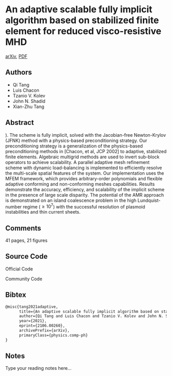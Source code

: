 
# An adaptive scalable fully implicit algorithm based on stabilized finite element for reduced visco-resistive MHD

[arXiv](https://arxiv.org/abs/2106.0260), [PDF](https://arxiv.org/pdf/2106.0260.pdf)

## Authors

- Qi Tang
- Luis Chacon
- Tzanio V. Kolev
- John N. Shadid
- Xian-Zhu Tang

## Abstract

). The scheme is fully implicit, solved with the Jacobian-free Newton-Krylov (JFNK) method with a physics-based preconditioning strategy. Our preconditioning strategy is a generalization of the physics-based preconditioning methods in [Chacon, et al, JCP 2002] to adaptive, stabilized finite elements. Algebraic multigrid methods are used to invert sub-block operators to achieve scalability. A parallel adaptive mesh refinement scheme with dynamic load-balancing is implemented to efficiently resolve the multi-scale spatial features of the system. Our implementation uses the MFEM framework, which provides arbitrary-order polynomials and flexible adaptive conforming and non-conforming meshes capabilities. Results demonstrate the accuracy, efficiency, and scalability of the implicit scheme in the presence of large scale disparity. The potential of the AMR approach is demonstrated on an island coalescence problem in the high Lundquist-number regime ($\ge 10^7$) with the successful resolution of plasmoid instabilities and thin current sheets.

## Comments

41 pages, 21 figures

## Source Code

Official Code



Community Code



## Bibtex

```tex
@misc{tang2021adaptive,
      title={An adaptive scalable fully implicit algorithm based on stabilized finite element for reduced visco-resistive MHD}, 
      author={Qi Tang and Luis Chacon and Tzanio V. Kolev and John N. Shadid and Xian-Zhu Tang},
      year={2021},
      eprint={2106.00260},
      archivePrefix={arXiv},
      primaryClass={physics.comp-ph}
}
```

## Notes

Type your reading notes here...

